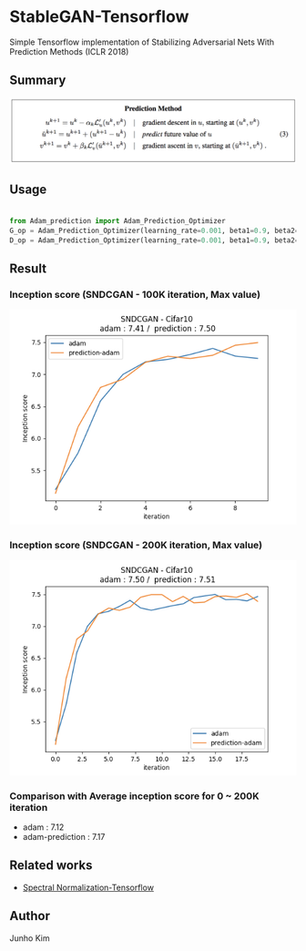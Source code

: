 # StableGAN-Tensorflow
Simple Tensorflow implementation of Stabilizing Adversarial Nets With Prediction Methods (ICLR 2018)

## Summary
![summary](./assests/summary.png)

## Usage
```python

from Adam_prediction import Adam_Prediction_Optimizer
G_op = Adam_Prediction_Optimizer(learning_rate=0.001, beta1=0.9, beta2=0.999, prediction=True)
D_op = Adam_Prediction_Optimizer(learning_rate=0.001, beta1=0.9, beta2=0.999, prediction=False)

```

## Result
### Inception score (SNDCGAN - 100K iteration, Max value)
![100k](./assests/inception_100k.png)

### Inception score (SNDCGAN - 200K iteration, Max value)
![200k](./assests/inception_200k.png)

### Comparison with Average inception score for 0 ~ 200K iteration
* adam : 7.12
* adam-prediction : 7.17

## Related works
* [Spectral Normalization-Tensorflow](https://github.com/taki0112/Spectral_Normalization-Tensorflow)

## Author
Junho Kim
